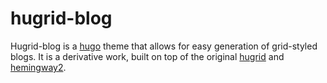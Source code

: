 # hugrid-blog

Hugrid-blog is a [hugo](https://github.com/spf13/hugo) theme that allows for easy generation of grid-styled blogs. It is a derivative work, built on top of the original [hugrid](https://github.com/aerohub/hugrid) and [hemingway2](https://github.com/beli3ver/hemingway2).
